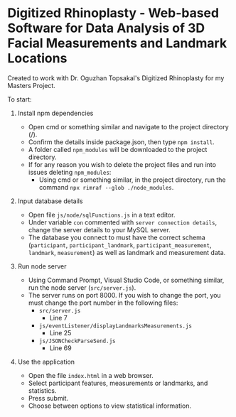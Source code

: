 # Digitized Rhinoplasty - Web-based Software for Data Analysis of 3D Facial Measurements and Landmark Locations
Created to work with Dr. Oguzhan Topsakal's Digitized Rhinoplasty for my Masters Project.

To start:

1. Install npm dependencies

    * Open cmd or something similar and navigate to the project directory (/).
    * Confirm the details inside package.json, then type ```npm install```.
    * A folder called ```npm_modules``` will be downloaded to the project directory.
    * If for any reason you wish to delete the project files and run into issues deleting ```npm_modules```:
        * Using cmd or something similar, in the project directory, run the command ```npx rimraf --glob ./node_modules```.
    
2. Input database details

    * Open file ```js/node/sqlFunctions.js``` in a text editor.
    * Under variable ```con``` commented with ```server connection details```, change the server details to your MySQL server.
    * The database you connect to must have the correct schema (```participant```, ```participant_landmark```, ```participant_measurement```, ```landmark```, ```measurement```) as well as landmark and measurement data.

3. Run node server

    * Using Command Prompt, Visual Studio Code, or something similar, run the node server (```src/server.js```).
    * The server runs on port 8000. If you wish to change the port, you must change the port number in the following files:
        * ```src/server.js```
            * Line 7
        * ```js/eventListener/displayLandmarksMeasurements.js```
            * Line 25
        * ```js/JSONCheckParseSend.js```
            * Line 69

4. Use the application
    * Open the file ```index.html``` in a web browser.
    * Select participant features, measurements or landmarks, and statistics.
    * Press submit.
    * Choose between options to view statistical information.

